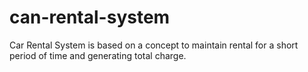 # can-rental-system
Car Rental System is based on a concept to maintain rental for a short period of time and generating total charge.

